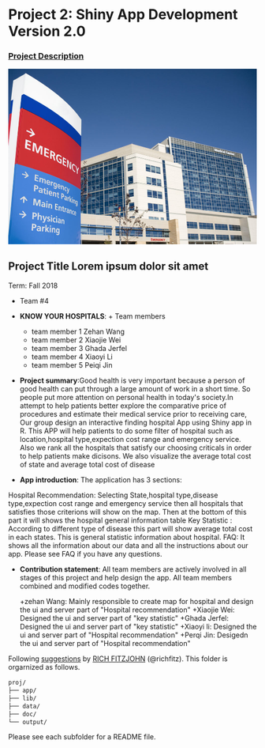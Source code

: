 # Project 2: Shiny App Development Version 2.0

### [Project Description](doc/project2_desc.md)

![screenshot](doc/Hospital.jpg)

## Project Title Lorem ipsum dolor sit amet
Term: Fall 2018

+ Team #4
+ **KNOW YOUR HOSPITALS**: + Team members
	+ team member 1 Zehan Wang
	+ team member 2 Xiaojie Wei
	+ team member 3 Ghada Jerfel
	+ team member 4 Xiaoyi Li
	+ team member 5 Peiqi Jin

+ **Project summary**:Good health is very important because a person of good health can put through a large amount of work in a short time. So people put more attention on personal health in today's society.In attempt to help patients better explore the comparative price of procedures and estimate their medical service prior to receiving care, Our group design an interactive finding hospital App using Shiny app in R. This APP will help patients to do some filter of hospital such as location,hospital type,expection cost range and emergency service. Also we rank all the hospitals that satisfy our choosing criticals in order to help patients make dicisons. We also visualize the average total cost of state and average total cost of disease

+ **App introduction**:
The application has 3 sections:

Hospital Recommendation: Selecting State,hospital type,disease type,expection cost range and emergency service then all hospitals that satisfies those criterions will show on the map. Then at the bottom of this part it will shows the hospital general information table 
Key Statistic : According to different type of disease this part will show average total cost in each states. This is general statistic information about hospital.
FAQ: It shows all the information about our data and all the instructions about our app. Please see FAQ if you have any questions.

+ **Contribution statement**: 
All team members are actively involved in all stages of this project and help design the app. All team members combined and modified codes together.

  +zehan Wang: Mainly responsible to create map for hospital and design the ui and server part of "Hospital recommendation"
  +Xiaojie Wei: Designed the ui and server part of "key statistic"
  +Ghada Jerfel: Designed the ui and server part of "key statistic"
  +Xiaoyi li: Designed the ui and server part of "Hospital recommendation"
  +Perqi Jin: Desigedn the ui and server part of "Hospital recommendation"






Following [suggestions](http://nicercode.github.io/blog/2013-04-05-projects/) by [RICH FITZJOHN](http://nicercode.github.io/about/#Team) (@richfitz). This folder is orgarnized as follows.

```
proj/
├── app/
├── lib/
├── data/
├── doc/
└── output/
```

Please see each subfolder for a README file.

